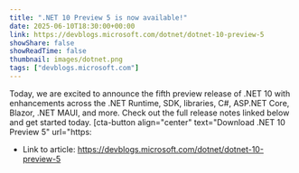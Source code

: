 ```yaml
---
title: ".NET 10 Preview 5 is now available!"
date: 2025-06-10T18:30:00+00:00
link: https://devblogs.microsoft.com/dotnet/dotnet-10-preview-5
showShare: false
showReadTime: false
thumbnail: images/dotnet.png
tags: ["devblogs.microsoft.com"]
---
```

Today, we are excited to announce the fifth preview release of .NET 10 with enhancements across the .NET Runtime, SDK, libraries, C#, ASP.NET Core, Blazor, .NET MAUI, and more. Check out the full release notes linked below and get started today. [cta-button align="center" text="Download .NET 10 Preview 5" url="https:

- Link to article: https://devblogs.microsoft.com/dotnet/dotnet-10-preview-5